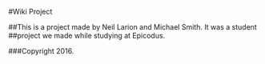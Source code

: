 #Wiki Project

##This is a project made by Neil Larion and Michael Smith. It was a student
##project we made while studying at Epicodus.

###Copyright 2016.
